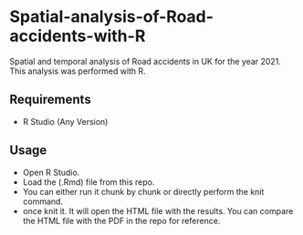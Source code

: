 # Spatial-analysis-of-Road-accidents-with-R
Spatial and temporal analysis of Road accidents in UK for the year 2021. This analysis was performed with R.

## Requirements
- R Studio (Any Version)

## Usage

- Open R Studio.
- Load the (.Rmd) file from this repo.
- You can either run it chunk by chunk or directly perform the knit command.
- once knit it. It will open the HTML file with the results. You can compare the HTML file with the PDF in the repo for reference. 
